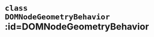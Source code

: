 
# <code>class <b>DOMNodeGeometryBehavior</b></code> :id=DOMNodeGeometryBehavior














        